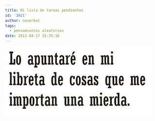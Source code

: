 ```yaml
---
title: Mi lista de tareas pendientes
id: '3021'
author: neverbot
tags:
  - pensamientos aleatorios
date: 2011-04-17 15:35:16
---
```


![201104171535.jpg](./mi-lista-de-tareas-pendientes/201104171535.jpg)